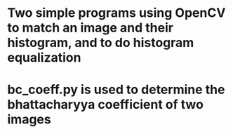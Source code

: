 # Two simple programs using OpenCV to match an image and their histogram, and to do histogram equalization
# bc_coeff.py is used to determine the bhattacharyya coefficient of two images
